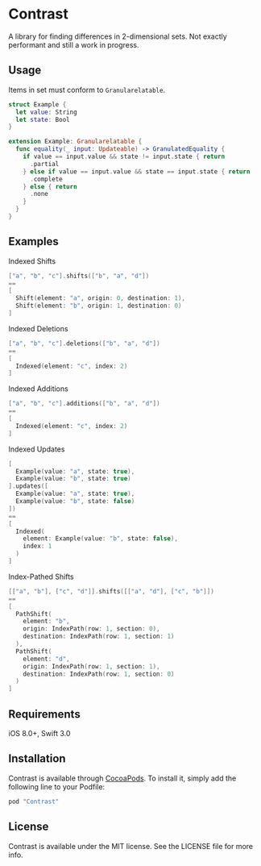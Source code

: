 # Contrast
A library for finding differences in 2-dimensional sets. Not exactly performant and still a work in progress.

## Usage
Items in set must conform to ```Granularelatable```.

```swift
struct Example {
  let value: String
  let state: Bool
}

extension Example: Granularelatable {
  func equality(_ input: Updateable) -> GranulatedEquality {
    if value == input.value && state != input.state { return
      .partial
    } else if value == input.value && state == input.state { return
      .complete
    } else { return
      .none
    }
  }
}
```

## Examples

Indexed Shifts
```swift
["a", "b", "c"].shifts(["b", "a", "d"]) 
==
[
  Shift(element: "a", origin: 0, destination: 1),
  Shift(element: "b", origin: 1, destination: 0)
]
```

Indexed Deletions
```swift
["a", "b", "c"].deletions(["b", "a", "d"]) 
== 
[
  Indexed(element: "c", index: 2)
]
```

Indexed Additions
```swift
["a", "b", "c"].additions(["b", "a", "d"]) 
==
[
  Indexed(element: "c", index: 2)
]
```
Indexed Updates
```swift
[
  Example(value: "a", state: true), 
  Example(value: "b", state: true)
].updates([
  Example(value: "a", state: true),
  Example(value: "b", state: false)
])
==
[
  Indexed(
    element: Example(value: "b", state: false),
    index: 1
  )
]
```

Index-Pathed Shifts
```swift
[["a", "b"], ["c", "d"]].shifts([["a", "d"], ["c", "b"]]) 
==
[
  PathShift(
    element: "b",
    origin: IndexPath(row: 1, section: 0),
    destination: IndexPath(row: 1, section: 1)
  ),
  PathShift(
    element: "d",
    origin: IndexPath(row: 1, section: 1),
    destination: IndexPath(row: 1, section: 0)
  )
]
```

## Requirements

iOS 8.0+, 
Swift 3.0

## Installation

Contrast is available through [CocoaPods](http://cocoapods.org). To install it, simply add the following line to your Podfile:

```ruby
pod "Contrast"
```

## License

Contrast is available under the MIT license. See the LICENSE file for more info.
